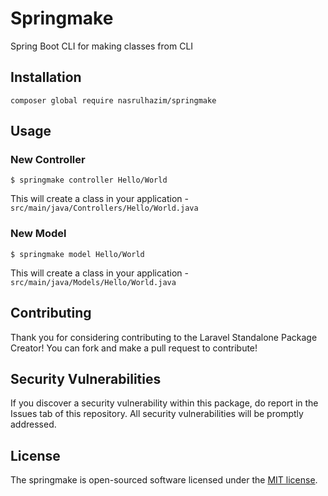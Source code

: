 # Springmake

Spring Boot CLI for making classes from CLI

## Installation

```
composer global require nasrulhazim/springmake
```

## Usage

### New Controller

```
$ springmake controller Hello/World
```

This will create a class in your application - `src/main/java/Controllers/Hello/World.java`

### New Model

```
$ springmake model Hello/World
```

This will create a class in your application - `src/main/java/Models/Hello/World.java`

## Contributing

Thank you for considering contributing to the Laravel Standalone Package Creator! You can fork and make a pull request to contribute!

## Security Vulnerabilities

If you discover a security vulnerability within this package, do report in the Issues tab of this repository. All security vulnerabilities will be promptly addressed.

## License

The springmake is open-sourced software licensed under the [MIT license](http://opensource.org/licenses/MIT).